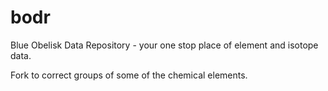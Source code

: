 bodr
====

Blue Obelisk Data Repository - your one stop place of element and isotope data.

Fork to correct groups of some of the chemical elements.
